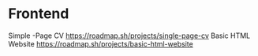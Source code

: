 # Frontend
Simple -Page CV
https://roadmap.sh/projects/single-page-cv
Basic HTML Website
https://roadmap.sh/projects/basic-html-website
